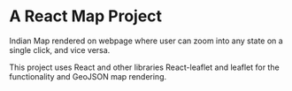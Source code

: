 # A React Map Project

Indian Map rendered on webpage where user can zoom into any state on a single click, and vice versa.

This project uses React and other libraries React-leaflet and leaflet for the functionality and GeoJSON map rendering.
